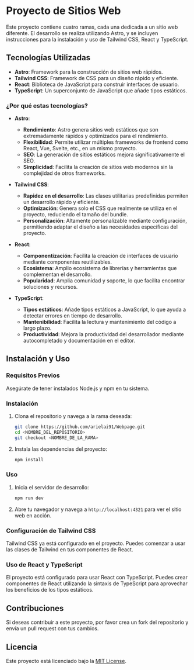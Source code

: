 # Proyecto de Sitios Web

Este proyecto contiene cuatro ramas, cada una dedicada a un sitio web diferente. El desarrollo se realiza utilizando Astro, y se incluyen instrucciones para la instalación y uso de Tailwind CSS, React y TypeScript.

## Tecnologías Utilizadas

- **Astro**: Framework para la construcción de sitios web rápidos.
- **Tailwind CSS**: Framework de CSS para un diseño rápido y eficiente.
- **React**: Biblioteca de JavaScript para construir interfaces de usuario.
- **TypeScript**: Un superconjunto de JavaScript que añade tipos estáticos.

### ¿Por qué estas tecnologías?

- **Astro**:
  - **Rendimiento**: Astro genera sitios web estáticos que son extremadamente rápidos y optimizados para el rendimiento.
  - **Flexibilidad**: Permite utilizar múltiples frameworks de frontend como React, Vue, Svelte, etc., en un mismo proyecto.
  - **SEO**: La generación de sitios estáticos mejora significativamente el SEO.
  - **Simplicidad**: Facilita la creación de sitios web modernos sin la complejidad de otros frameworks.

- **Tailwind CSS**:
  - **Rapidez en el desarrollo**: Las clases utilitarias predefinidas permiten un desarrollo rápido y eficiente.
  - **Optimización**: Genera solo el CSS que realmente se utiliza en el proyecto, reduciendo el tamaño del bundle.
  - **Personalización**: Altamente personalizable mediante configuración, permitiendo adaptar el diseño a las necesidades específicas del proyecto.

- **React**:
  - **Componentización**: Facilita la creación de interfaces de usuario mediante componentes reutilizables.
  - **Ecosistema**: Amplio ecosistema de librerías y herramientas que complementan el desarrollo.
  - **Popularidad**: Amplia comunidad y soporte, lo que facilita encontrar soluciones y recursos.

- **TypeScript**:
  - **Tipos estáticos**: Añade tipos estáticos a JavaScript, lo que ayuda a detectar errores en tiempo de desarrollo.
  - **Mantenibilidad**: Facilita la lectura y mantenimiento del código a largo plazo.
  - **Productividad**: Mejora la productividad del desarrollador mediante autocompletado y documentación en el editor.

## Instalación y Uso

### Requisitos Previos

Asegúrate de tener instalados Node.js y npm en tu sistema.

### Instalación

1. Clona el repositorio y navega a la rama deseada:

    ```sh
    git clone https://github.com/arielai91/Webpage.git
    cd <NOMBRE_DEL_REPOSITORIO>
    git checkout <NOMBRE_DE_LA_RAMA>
    ```

2. Instala las dependencias del proyecto:

    ```sh
    npm install
    ```

### Uso

1. Inicia el servidor de desarrollo:

    ```sh
    npm run dev
    ```

2. Abre tu navegador y navega a `http://localhost:4321` para ver el sitio web en acción.

### Configuración de Tailwind CSS

Tailwind CSS ya está configurado en el proyecto. Puedes comenzar a usar las clases de Tailwind en tus componentes de React.

### Uso de React y TypeScript

El proyecto está configurado para usar React con TypeScript. Puedes crear componentes de React utilizando la sintaxis de TypeScript para aprovechar los beneficios de los tipos estáticos.

## Contribuciones

Si deseas contribuir a este proyecto, por favor crea un fork del repositorio y envía un pull request con tus cambios.

## Licencia

Este proyecto está licenciado bajo la [MIT License](LICENSE).
